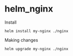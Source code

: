 # helm_nginx

Install

```helm install my-nginx ./nginx```

Making changes

```helm upgrade my-nginx ./nginx```
